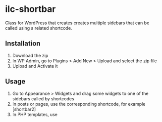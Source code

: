 ilc-shortbar
============

Class for WordPress that creates creates multiple sidebars that can be called using a related shortcode.

Installation
-----------

1. Download the zip
2. In WP Admin, go to Plugins > Add New > Upload and select the zip file
3. Upload and Activate it

Usage
------

1. Go to Appearance > Widgets and drag some widgets to one of the sidebars called by shortcodes
2. In posts or pages, use the corresponding shortcode, for example [shortbar2]
3. In PHP templates, use
    <?php echo do_shortcode('[shortbar2]'); ?>
